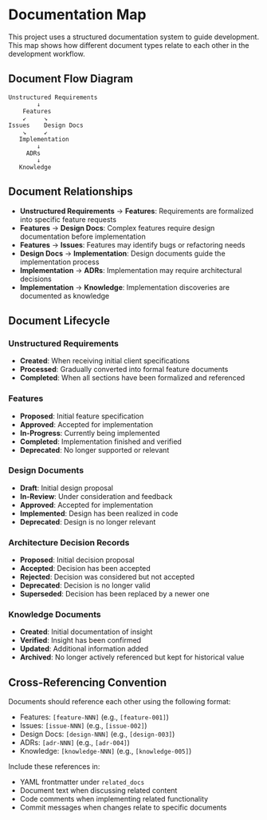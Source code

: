 # Documentation Map

This project uses a structured documentation system to guide development. This map shows how different document types relate to each other in the development workflow.

## Document Flow Diagram

```
Unstructured Requirements
        ↓
    Features
    ↙     ↘
Issues    Design Docs
    ↘     ↙
   Implementation
        ↓
     ADRs
        ↓
   Knowledge
```

## Document Relationships

- **Unstructured Requirements** → **Features**: Requirements are formalized into specific feature requests
- **Features** → **Design Docs**: Complex features require design documentation before implementation
- **Features** → **Issues**: Features may identify bugs or refactoring needs
- **Design Docs** → **Implementation**: Design documents guide the implementation process
- **Implementation** → **ADRs**: Implementation may require architectural decisions
- **Implementation** → **Knowledge**: Implementation discoveries are documented as knowledge

## Document Lifecycle

### Unstructured Requirements
- **Created**: When receiving initial client specifications
- **Processed**: Gradually converted into formal feature documents
- **Completed**: When all sections have been formalized and referenced

### Features
- **Proposed**: Initial feature specification
- **Approved**: Accepted for implementation
- **In-Progress**: Currently being implemented
- **Completed**: Implementation finished and verified
- **Deprecated**: No longer supported or relevant

### Design Documents
- **Draft**: Initial design proposal
- **In-Review**: Under consideration and feedback
- **Approved**: Accepted for implementation
- **Implemented**: Design has been realized in code
- **Deprecated**: Design is no longer relevant

### Architecture Decision Records
- **Proposed**: Initial decision proposal
- **Accepted**: Decision has been accepted
- **Rejected**: Decision was considered but not accepted
- **Deprecated**: Decision is no longer valid
- **Superseded**: Decision has been replaced by a newer one

### Knowledge Documents
- **Created**: Initial documentation of insight
- **Verified**: Insight has been confirmed
- **Updated**: Additional information added
- **Archived**: No longer actively referenced but kept for historical value

## Cross-Referencing Convention

Documents should reference each other using the following format:
- Features: `[feature-NNN]` (e.g., `[feature-001]`)
- Issues: `[issue-NNN]` (e.g., `[issue-002]`)
- Design Docs: `[design-NNN]` (e.g., `[design-003]`)
- ADRs: `[adr-NNN]` (e.g., `[adr-004]`)
- Knowledge: `[knowledge-NNN]` (e.g., `[knowledge-005]`)

Include these references in:
- YAML frontmatter under `related_docs`
- Document text when discussing related content
- Code comments when implementing related functionality
- Commit messages when changes relate to specific documents
